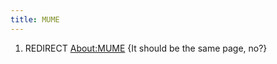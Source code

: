 ```yaml
---
title: MUME
---
```


1.  REDIRECT [<About:MUME>](About:MUME "wikilink") {It should be the
    same page, no?}